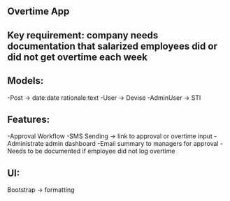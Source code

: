 ## Overtime App

## Key requirement: company needs documentation that salarized employees did or did not get overtime each week

## Models:
-Post -> date:date rationale:text
-User -> Devise
-AdminUser -> STI

## Features:
-Approval Workflow
-SMS Sending -> link to approval or overtime input
-Administrate admin dashboard
-Email summary to managers for approval
-Needs to be documented if employee did not log overtime

## UI:
Bootstrap -> formatting 